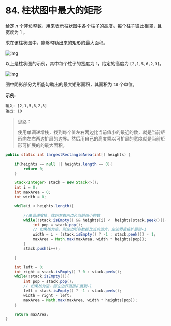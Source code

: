# 84. 柱状图中最大的矩形

给定 _n_ 个非负整数，用来表示柱状图中各个柱子的高度。每个柱子彼此相邻，且宽度为 1 。

求在该柱状图中，能够勾勒出来的矩形的最大面积。

![img](https://assets.leetcode-cn.com/aliyun-lc-upload/uploads/2018/10/12/histogram.png)

以上是柱状图的示例，其中每个柱子的宽度为 1，给定的高度为 `[2,1,5,6,2,3]`。

![img](https://assets.leetcode-cn.com/aliyun-lc-upload/uploads/2018/10/12/histogram_area.png)

图中阴影部分为所能勾勒出的最大矩形面积，其面积为 `10` 个单位。

**示例:**

```text
输入: [2,1,5,6,2,3]
输出: 10
```

> 思路：
>
> 使用单调递增栈，找到每个值左右两边比当前值小的最近的数，就是当前矩形向左右两边扩展的边界。然后用自己的高度乘以可扩展的宽度就是当前矩形可扩展的的最大面积。

```java
public static int largestRectangleArea(int[] heights) {

    if(heights == null || heights.length == 0){
        return 0;
    }

    Stack<Integer> stack = new Stack<>();
    int i = 0;
    int maxArea = 0;
    int width = 0;

    while(i < heights.length){

        //单调递增栈，找到左右两边必当前值小的数
        while(!stack.isEmpty() && heights[i] <  heights[stack.peek()]){
            int pop = stack.pop();
            // 如果栈为空，则左边所有数都比当前值大，左边界直接扩展到-1
            width = i - (stack.isEmpty() ? -1 : stack.peek()) - 1;
            maxArea = Math.max(maxArea, width * heights[pop]);
        }
        stack.push(i++);

    }

    int left = 0;
    int right = stack.isEmpty() ? 0 : stack.peek();
    while(!stack.isEmpty()){
        int pop = stack.pop();
        // 如果栈为空，则左边界直接扩展到-1
        left = stack.isEmpty() ? -1 : stack.peek();
        width = right - left;
        maxArea = Math.max(maxArea, width * heights[pop]);
    }

    return maxArea;
}
```

